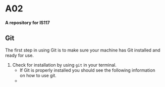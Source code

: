 # A02
#### A repository for IS117

## Git

The first step in using Git is to make sure your machine has Git installed and ready for use.
1. Check for installation by using ```git``` in your terminal.
   * If Git is properly installed you should see the following information on how to use git.
   * 


